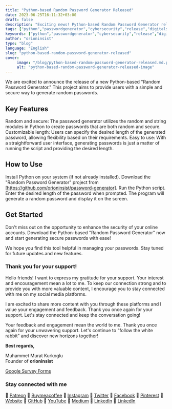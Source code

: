 ```yaml
---
title: "Python-based Random Password Generator Released"
date: 2023-06-25T16:11:32+03:00
draft: false
description: "Exciting news! Python-based Random Password Generator released. Enhance your security."
tags: ["python","passwordgenerator","cybersecurity","release","digitalsecurity"]
keywords: ["python","passwordgenerator","cybersecurity","release","digitalsecurity"]
author: "orioninsist"
type: "blog"
language: "English"
slug: "python-based-random-password-generator-released"
cover:
     image: "/blog/python-based-random-password-generator-released.md.png"
     alt: "python-based-random-password-generator-released-image"
---
```


We are excited to announce the release of a new Python-based "Random Password Generator." This project aims to provide users with a simple and secure way to generate random passwords.

## Key Features
Random and secure: The password generator utilizes the random and string modules in Python to create passwords that are both random and secure.
Customizable length: Users can specify the desired length of the generated password, allowing flexibility based on their requirements.
Easy to use: With a straightforward user interface, generating passwords is just a matter of running the script and providing the desired length.
## How to Use
Install Python on your system (if not already installed).
Download the "Random Password Generator" project from [https://github.com/orioninsist/password-generator].
Run the Python script.
Enter the desired length of the password when prompted.
The program will generate a random password and display it on the screen.
## Get Started
Don't miss out on the opportunity to enhance the security of your online accounts. Download the Python-based "Random Password Generator" now and start generating secure passwords with ease!

We hope you find this tool helpful in managing your passwords. Stay tuned for future updates and new features.

### Thank you for your support! 

Hello friends! I want to express my gratitude for your support. Your interest and encouragement mean a lot to me. To keep our connection strong and to provide you with more valuable content, I encourage you to stay connected with me on my social media platforms.

I am excited to share more content with you through these platforms and I value your engagement and feedback. Thank you once again for your support. Let's stay connected and keep the conversation going!

Your feedback and engagement mean the world to me. Thank you once again for your unwavering support.
Let's continue to "follow the white rabbit" and discover new horizons together!

**Best regards,**

Muhammet Murat Kurkoglu\
Founder of **orioninsist**

[Google Survey Forms](https://forms.gle/Q4o5PNejotsHTNq27)

### Stay connected with me

🔗 [Patreon](https://www.patreon.com/orioninsist)
🔗 [Buymeacoffee](https://www.buymeacoffee.com/orioninsist)
🔗 [Instagram](https://www.instagram.com/insistorion/)
🔗 [Twitter](https://twitter.com/InsistOrion/)
🔗 [Facebook](https://www.facebook.com/insistorion)
🔗 [Pinterest](https://www.pinterest.com/orioninsist/)
🔗 [Website](https://orioninsist.org/)
🔗 [GitHub](https://github.com/orioninsist)
🔗 [YouTube](https://www.youtube.com/@orioninsist-official/)
🔗 [Medium](https://orioninsist.dev/)
🔗 [LinkedIn](https://www.linkedin.com/in/muhammet-murat-kurkoglu/)
🔗 [LinkedIn](https://www.linkedin.com/company/orioninsist/)

